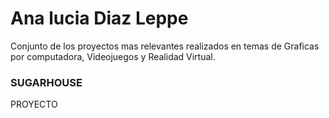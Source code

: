 # Ana lucia Diaz Leppe
Conjunto de los proyectos mas relevantes realizados en temas de Graficas por computadora, Videojuegos  y Realidad Virtual.
### SUGARHOUSE
PROYECTO 

